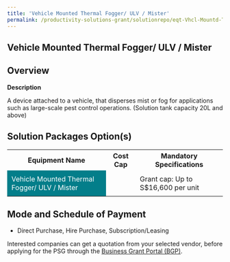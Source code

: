 ```yaml
---
title: 'Vehicle Mounted Thermal Fogger/ ULV / Mister'
permalink: /productivity-solutions-grant/solutionrepo/eqt-Vhcl-Mountd-Thrml-Foggr-ULV-Mstr-Envronmntl-Srvcs
---
```


## Vehicle Mounted Thermal Fogger/ ULV / Mister

## Overview

**Description**

A device attached to a vehicle, that disperses mist or fog for applications such as large-scale pest control operations. (Solution tank capacity 20L and above)

## Solution Packages Option(s)

<table>
<tr>
<th><b>Equipment Name</b></th>
<th><b>Cost Cap</b></th>
<th><b>Mandatory Specifications</b></th>
</tr>
<tr>
<td style='padding: 10px; background-color: #037E8A; color: #FFFFFF;'>Vehicle Mounted Thermal Fogger/ ULV / Mister</td>
<td style='padding: 10px;'></td>
<td style='padding: 10px;'>Grant cap: Up to S$16,600 per unit</td>
</tr>
</table>

## Mode and Schedule of Payment

 - Direct Purchase, Hire Purchase, Subscription/Leasing

Interested companies can get a quotation from your selected vendor, before applying for the PSG through the <a href='https://www.businessgrants.gov.sg/' target='_blank' rel='noopener'>Business Grant Portal (BGP)</a>.

<script src="/jquery/resize-tables.js"></script>
